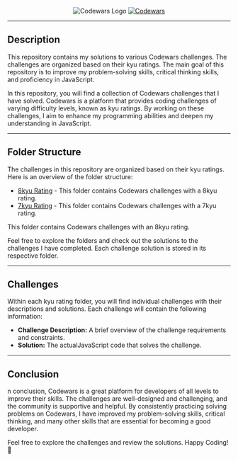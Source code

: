 
<p style="text-align: center;">
  <img src="https://uploads-ssl.webflow.com/62e3ee10882dc50bcae8d07a/634816d46fc4a32b2a583416_codewars-og-image.png" alt="Codewars Logo">
  <a href="https://www.codewars.com/users/jfmartinz">
    <img src="https://www.codewars.com/users/jfmartinz/badges/large" alt="Codewars" />
  </a>
</p>


---

## Description
This repository contains my solutions to various Codewars challenges. The challenges are organized based on their kyu ratings. The main goal of this repository is to improve my problem-solving skills, critical thinking skills, and proficiency in JavaScript.

In this repository, you will find a collection of Codewars challenges that I have solved. Codewars is a platform that provides coding challenges of varying difficulty levels, known as kyu ratings. By working on these challenges, I aim to enhance my programming abilities and deepen my understanding in JavaScript.

---

## Folder Structure

The challenges in this repository are organized based on their kyu ratings. Here is an overview of the folder structure:

- [8kyu Rating](./8kyu) -  This folder contains Codewars challenges with a 8kyu rating.
- [7kyu Rating](./7kyu) -  This folder contains Codewars challenges with a 7kyu rating.

 This folder contains Codewars challenges with an 8kyu rating.

Feel free to explore the folders and check out the solutions to the challenges I have completed. Each challenge solution is stored in its respective folder.

---

## Challenges

Within each kyu rating folder, you will find individual challenges with their descriptions and solutions. Each challenge will contain the following information:

- **Challenge Description:** A brief overview of the challenge requirements and constraints.
- **Solution:** The actualJavaScript code that solves the challenge.

---

## Conclusion

n conclusion, Codewars is a great platform for developers of all levels to improve their skills. The challenges are well-designed and challenging, and the community is supportive and helpful. By consistently practicing solving problems on Codewars, I have improved my problem-solving skills, critical thinking, and many other skills that are essential for becoming a good developer.

Feel free to explore the challenges and review the solutions. Happy Coding! 🚀
